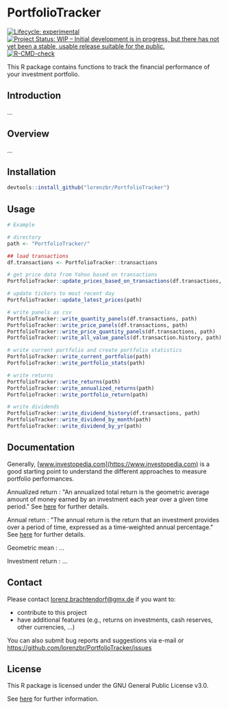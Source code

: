 # PortfolioTracker

<!-- badges: start -->
[![Lifecycle:
experimental](https://img.shields.io/badge/lifecycle-experimental-orange.svg)](https://lifecycle.r-lib.org/articles/stages.html#experimental)
[![Project Status: WIP – Initial development is in progress, but there
has not yet been a stable, usable release suitable for the
public.](https://www.repostatus.org/badges/latest/wip.svg)](https://www.repostatus.org/#wip)
[![R-CMD-check](https://github.com/lorenzbr/PortfolioTracker/workflows/R-CMD-check/badge.svg)](https://github.com/lorenzbr/PortfolioTracker/actions)
<!-- badges: end -->

This R package contains functions to track the financial performance of your investment portfolio.


## Introduction

...


## Overview

...


## Installation

```R
devtools::install_github("lorenzbr/PortfolioTracker")
```


## Usage

```R
# Example

# directory
path <- "PortfolioTracker/"

## load transactions
df.transactions <- PortfolioTracker::transactions

# get price data from Yahoo based on transactions
PortfolioTracker::update_prices_based_on_transactions(df.transactions, path)

# update tickers to most recent day
PortfolioTracker::update_latest_prices(path)

# write panels as csv
PortfolioTracker::write_quantity_panels(df.transactions, path)
PortfolioTracker::write_price_panels(df.transactions, path)
PortfolioTracker::write_price_quantity_panels(df.transactions, path)
PortfolioTracker::write_all_value_panels(df.transaction.history, path)

# write current portfolio and create portfolio statistics
PortfolioTracker::write_current_portfolio(path)
PortfolioTracker::write_portfolio_stats(path)

# write returns
PortfolioTracker::write_returns(path)
PortfolioTracker::write_annualized_returns(path)
PortfolioTracker::write_portfolio_return(path)

# write dividends
PortfolioTracker::write_dividend_history(df.transactions, path)
PortfolioTracker::write_dividend_by_month(path)
PortfolioTracker::write_dividend_by_yr(path)
```

## Documentation

Generally, [www.investopedia.com](https://www.investopedia.com) is a good starting point to understand the different approaches to measure portfolio performances.

Annualized return
:   "An annualized total return is the geometric average amount of money earned by an investment each year over a given time period." See [here](https://www.investopedia.com/terms/a/annualized-total-return.asp) for further details.

Annual return
:   "The annual return is the return that an investment provides over a period of time, expressed as a time-weighted annual percentage." See [here](https://www.investopedia.com/terms/a/annual-return.asp) for further details.

Geometric mean
:   ...

Investment return
:   ...


## Contact

Please contact <lorenz.brachtendorf@gmx.de> if you want to:
* contribute to this project
* have additional features (e.g., returns on investments, cash reserves, other currencies, ...)

You can also submit bug reports and suggestions via e-mail or <https://github.com/lorenzbr/PortfolioTracker/issues> 


## License

This R package is licensed under the GNU General Public License v3.0.

See [here](https://github.com/lorenzbr/PortfolioTracker/blob/main/LICENSE) for further information.
